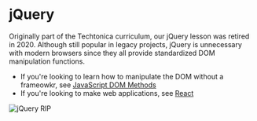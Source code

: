 # jQuery

Originally part of the Techtonica curriculum, our jQuery lesson was retired in 2020. Although still popular in legacy projects, jQuery is unnecessary with modern browsers since they all provide standardized DOM manipulation functions.

- If you're looking to learn how to manipulate the DOM without a frameowkr, see [JavaScript DOM Methods](./js-dom-methods.md)
- If you're looking to make web applications, see [React](../react-js/react.md)

![jQuery RIP](http://8gramgorilla.com/wp-content/uploads/2014/12/jquery_big1.jpg)

